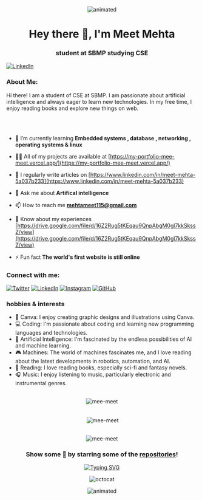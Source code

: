 <div align="center">
  <img src="https://user-images.githubusercontent.com/10498744/210012254-234538ff-d198-48aa-8964-37e6fd45d227.gif" alt="animated" />
</div>

<h1 align="center">Hey there 👋, I'm Meet Mehta</h1>
<h3 align="center">student at SBMP studying CSE</h3>

<p align="left"> <a href="https://www.linkedin.com/in/meet-mehta-5a037b233/" target="_blank"><img src="https://img.shields.io/badge/-Meet%20Mehta-blue?style=for-the-badge&logo=Linkedin&logoColor=white&link=https://www.linkedin.com/in/meet-mehta-5a037b233/" alt="LinkedIn"></a>
 </p>

<h3 align="left">About Me:</h3>
<p align="left">Hi there! I am a student of CSE at SBMP. I am passionate about artificial intelligence and always eager to learn new technologies. In my free time, I enjoy reading books and explore new things on web.</p>
 <br></br>

- 🌱 I’m currently learning **Embedded systems , database , networking , operating systems & linux**

- 👨‍💻 All of my projects are available at [https://my-portfolio-mee-meet.vercel.app/](https://my-portfolio-mee-meet.vercel.app/)

- 📝 I regularly write articles on [https://www.linkedin.com/in/meet-mehta-5a037b233](https://www.linkedin.com/in/meet-mehta-5a037b233)

- 💬 Ask me about **Artifical intelligence**

- 📫 How to reach me **mehtameet115@gmail.com**

- 📄 Know about my experiences [https://drive.google.com/file/d/16Z2Rug5tKEqau9QnpAbgM0gl7kkSkssZ/view](https://drive.google.com/file/d/16Z2Rug5tKEqau9QnpAbgM0gl7kkSkssZ/view)

- ⚡ Fun fact **The world's first website is still online**

<h3 align="left">Connect with me:</h3>
<p align="left">
  <a href="https://twitter.com/mehtameet115" target="_blank"><img src="https://img.shields.io/twitter/follow/mehtameet115?color=%231DA1F2&label=Twitter&logo=twitter&style=for-the-badge" alt="Twitter"/></a>
  <a href="https://www.linkedin.com/in/meet-mehta-5a037b233/" target="_blank"><img src="https://img.shields.io/badge/-Meet%20Mehta-blue?style=for-the-badge&logo=Linkedin&logoColor=white" alt="LinkedIn"/></a>
  <a href="https://instagram.com/mee_meet__" target="_blank"><img src="https://img.shields.io/badge/-mee__meet__-E4405F?style=for-the-badge&logo=instagram&logoColor=white" alt="Instagram"/></a>
  <a href="https://github.com/mee-meet" target="_blank"><img src="https://img.shields.io/badge/-mee__meet-gray?style=for-the-badge&logo=github&logoColor=white" alt="GitHub"/></a>

</p>

<h3 align="left">hobbies & interests</h3>

- 🎨 Canva: I enjoy creating graphic designs and illustrations using Canva.
- 💻 Coding: I'm passionate about coding and learning new programming languages and technologies.
- 🤖 Artificial Intelligence: I'm fascinated by the endless possibilities of AI and machine learning.
- 🎮 Machines: The world of machines fascinates me, and I love reading about the latest developments in robotics, automation, and AI.
- 📖 Reading: I love reading books, especially sci-fi and fantasy novels.
- 🎧 Music: I enjoy listening to music, particularly electronic and instrumental genres.


<br>
<div align="center">
 <img align="center" src="https://github-readme-stats.vercel.app/api/top-langs?username=mee-meet&show_icons=true&theme=highcontrast&locale=en&layout=compact" alt="mee-meet" />
</div>

<br />

<div align="center">
<p>&nbsp;<img align="center" src="https://github-readme-stats.vercel.app/api?username=mee-meet&show_icons=true&theme=highcontrast&locale=en" alt="mee-meet" /></p>
</div>

<br />

<div align="center">
  <img src="https://github-readme-streak-stats.herokuapp.com/?user=mee-meet&theme=highcontrast" alt="mee-meet" />
</div>

<div align="center">





### Show some 💜 by starring some of the [repositories](https://github.com/Mee-meet?tab=repositories)!
[![Typing SVG](https://readme-typing-svg.demolab.com/?lines=creating+bits+of+tomorrow+today+!!+)](https://git.io/typing-svg)

![octocat](https://user-images.githubusercontent.com/10498744/210113490-e2fad07f-4488-4da8-a656-b9abbdd8cb26.gif)

</div>
<div align="center">
  <img src="https://user-images.githubusercontent.com/10498744/210157572-1fca0242-8af2-46a6-bfa3-666ffd40ebde.svg" alt="animated" />
</div>
